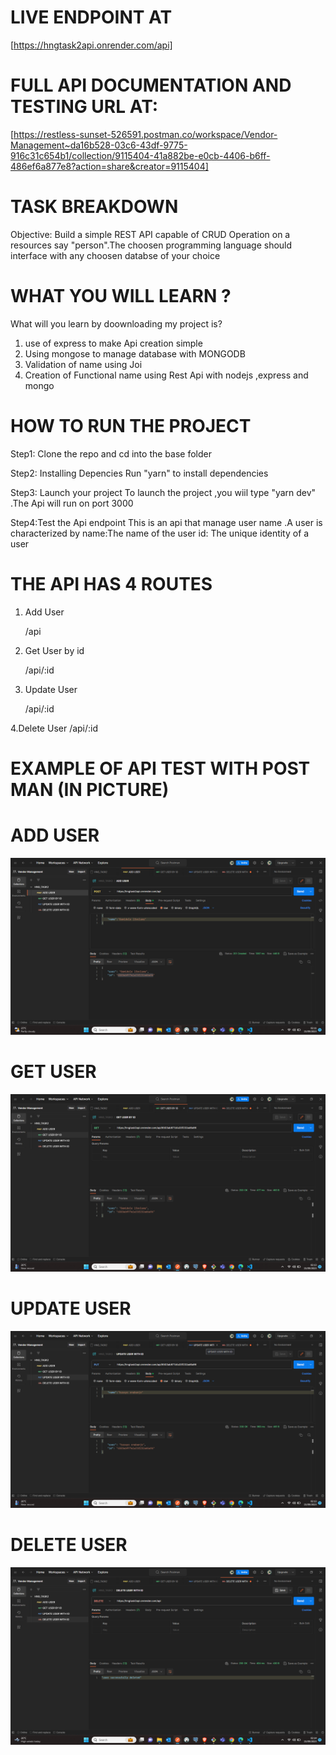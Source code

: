 # LIVE ENDPOINT AT

[https://hngtask2api.onrender.com/api]

# FULL API DOCUMENTATION AND TESTING URL AT:

[https://restless-sunset-526591.postman.co/workspace/Vendor-Management~da16b528-03c6-43df-9775-916c31c654b1/collection/9115404-41a882be-e0cb-4406-b6ff-486ef6a877e8?action=share&creator=9115404]

# TASK BREAKDOWN

Objective: Build a simple REST API capable of CRUD Operation on a resources say "person".The choosen programming language should interface with any choosen databse of your choice

# WHAT YOU WILL LEARN ?

What will you learn by doownloading my project is?

1.  use of express to make Api creation simple
2.  Using mongose to manage database with MONGODB
3.  Validation of name using Joi
4.  Creation of Functional name using Rest Api with nodejs ,express and mongo

# HOW TO RUN THE PROJECT

Step1: Clone the repo and cd into the base folder

Step2: Installing Depencies
Run "yarn" to install dependencies

Step3: Launch your project
To launch the project ,you wiil type "yarn dev"
.The Api will run on port 3000

Step4:Test the Api endpoint
This is an api that manage user name .A user is characterized by
name:The name of the user
id: The unique identity of a user

# THE API HAS 4 ROUTES

1. Add User

   /api

2. Get User by id

   /api/:id

3. Update User

   /api/:id

4.Delete User
/api/:id

# EXAMPLE OF API TEST WITH POST MAN (IN PICTURE)

# ADD USER

<img title="a title" alt="Alt text" src="./img/add_user.png">

# GET USER

<img title="a title" alt="Alt text" src="./img/get_user.png">

# UPDATE USER

<img title="a title" alt="Alt text" src="./img/update_user.png">

# DELETE USER

<img title="a title" alt="Alt text" src="./img/delete_user.png">
